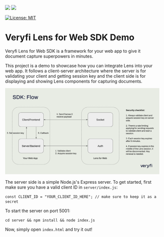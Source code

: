 <img src="https://user-images.githubusercontent.com/30125790/212157461-58bdc714-2f89-44c2-8e4d-d42bee74854e.png#gh-dark-mode-only" width="200">
<img src="https://user-images.githubusercontent.com/30125790/212157486-bfd08c5d-9337-4b78-be6f-230dc63838ba.png#gh-light-mode-only" width="200">

[![License: MIT](https://img.shields.io/badge/License-MIT-green.svg)](https://opensource.org/licenses/MIT)

# Veryfi Lens for Web SDK Demo

Veryfi Lens for Web SDK is a framework for your web app to give it document capture superpowers in minutes.

This project is a demo to showcase how you can integrate Lens into your web app. It follows a client-server architecture where the server is for validating your client and getting session key and the client side is for displaying and showing Lens components for capturing documents.

<img src="flow.png">

The server side is a simple Node.js's Express server. To get started, first make sure you have a valid client ID in `server/index.js`:
```
const CLIENT_ID = "YOUR_CLIENT_ID_HERE"; // make sure to keep it as a secret
```

To start the server on port 5001:
```
cd server && npm install && node index.js
```

Now, simply open `index.html` and try it out!
